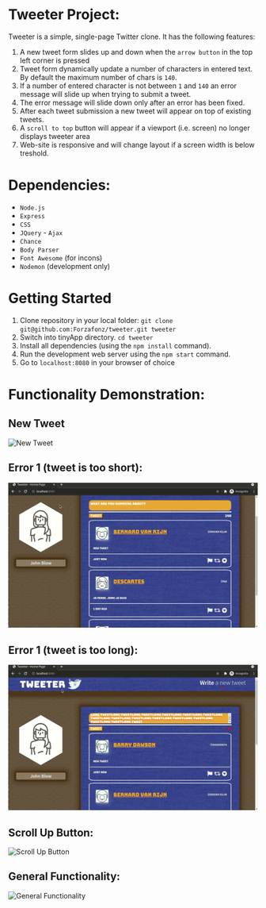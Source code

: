 # Tweeter Project:

Tweeter is a simple, single-page Twitter clone. It has the following features: 

1. A new tweet form slides up and down when the `arrow button` in the top left corner is pressed
2. Tweet form dynamically update a number of characters in entered text. By default the maximum number of chars is `140`.
3. If a number of entered character is not between `1` and `140` an error message will slide up when trying to submit a tweet. 
4. The error message will slide down only after an error has been fixed.
5. After each tweet submission a new tweet will appear on top of existing tweets.
6. A `scroll to top` button will appear if a viewport (i.e. screen) no longer displays tweeter area
7. Web-site is responsive and will change layout if a screen width is below treshold.

# Dependencies:

* `Node.js`
* `Express`
* `CSS`
* `JQuery` - `Ajax`
* `Chance`
* `Body Parser`
* `Font Awesome` (for incons)
* `Nodemon` (development only)

# Getting Started

1. Clone repository in your local folder: `git clone git@github.com:Forzafonz/tweeter.git tweeter`
1. Switch into tinyApp directory. `cd tweeter`
1. Install all dependencies (using the `npm install` command). 
1. Run the development web server using the `npm start` command.
1. Go to `localhost:8080` in your browser of choice

# Functionality Demonstration:

## New Tweet
![New Tweet](/public/images/New-Tweet.gif)
## Error 1 (tweet is too short):
![Error1](/public/images/Error1.gif)
## Error 1 (tweet is too long):
![Error2](/public/images/Error2.gif)
## Scroll Up Button:
![Scroll Up Button](/public/images/Scroll-Up-Button.gif)
## General Functionality:
![General Functionality](/public/images/General-Functionality.gif)